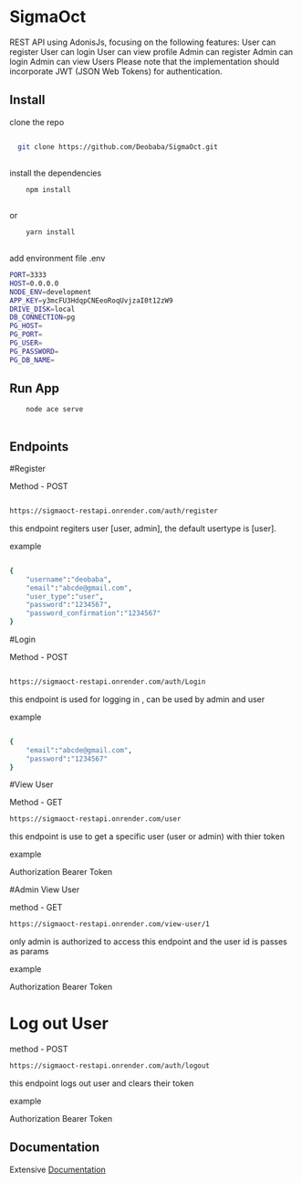 
# SigmaOct 

REST API using AdonisJs, focusing on the following features:
User can register 
User can login 
User can view profile 
Admin can register 
Admin can login 
Admin can view Users 
Please note that the implementation should incorporate JWT (JSON Web Tokens) for authentication.



## Install 

clone the repo
```bash

  git clone https://github.com/Deobaba/SigmaOct.git
  
```
install the dependencies
```bash
    npm install
  
```
or 
```bash
    yarn install
  
```
add environment file .env
```bash
PORT=3333
HOST=0.0.0.0
NODE_ENV=development
APP_KEY=y3mcFU3HdqpCNEeoRoqUvjzaI0t12zW9
DRIVE_DISK=local
DB_CONNECTION=pg
PG_HOST=
PG_PORT=
PG_USER=
PG_PASSWORD=
PG_DB_NAME=
```

    
## Run App

```bash
    node ace serve
  
```


## Endpoints 

#Register

Method - POST 

```bash

https://sigmaoct-restapi.onrender.com/auth/register

```

this endpoint regiters user [user, admin], the default usertype is [user].

example

```bash

{
    "username":"deobaba",
    "email":"abcde@gmail.com",
    "user_type":"user",
    "password":"1234567",
    "password_confirmation":"1234567"
}

```


#Login 

Method - POST

```bash

https://sigmaoct-restapi.onrender.com/auth/Login

```

this endpoint is used for logging in , can be used by admin and user

example

```bash

{
    "email":"abcde@gmail.com",
    "password":"1234567"
}

```


#View User

Method - GET
```bash
https://sigmaoct-restapi.onrender.com/user
```

this endpoint is use to get a specific user (user or admin) with thier token 

example

Authorization 
Bearer Token <token>


#Admin View User

method - GET 
```bash
https://sigmaoct-restapi.onrender.com/view-user/1
```
only admin is authorized to access this endpoint and the user id is passes as params 

example

Authorization 
Bearer Token <token>

# Log out User

method - POST 
```bash
https://sigmaoct-restapi.onrender.com/auth/logout
```
this endpoint logs out user and clears their token

example

Authorization 
Bearer Token <token>





## Documentation

Extensive [Documentation](https://documenter.getpostman.com/view/27540447/2s9YsKhCrr#0c658f0c-a33b-4a54-b37c-7cdaf78e8958)


